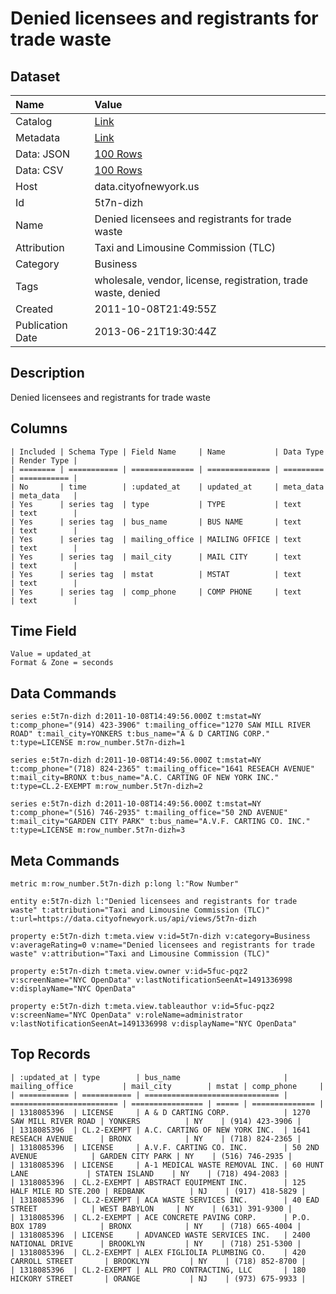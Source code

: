 # Denied licensees and registrants for trade waste

## Dataset

| Name | Value |
| :--- | :---- |
| Catalog | [Link](https://catalog.data.gov/dataset/denied-licensees-and-registrants-for-trade-waste-8b412) |
| Metadata | [Link](https://data.cityofnewyork.us/api/views/5t7n-dizh) |
| Data: JSON | [100 Rows](https://data.cityofnewyork.us/api/views/5t7n-dizh/rows.json?max_rows=100) |
| Data: CSV | [100 Rows](https://data.cityofnewyork.us/api/views/5t7n-dizh/rows.csv?max_rows=100) |
| Host | data.cityofnewyork.us |
| Id | 5t7n-dizh |
| Name | Denied licensees and registrants for trade waste |
| Attribution | Taxi and Limousine Commission (TLC) |
| Category | Business |
| Tags | wholesale, vendor, license, registration, trade waste, denied |
| Created | 2011-10-08T21:49:55Z |
| Publication Date | 2013-06-21T19:30:44Z |

## Description

Denied licensees and registrants for trade waste

## Columns

```ls
| Included | Schema Type | Field Name     | Name           | Data Type | Render Type |
| ======== | =========== | ============== | ============== | ========= | =========== |
| No       | time        | :updated_at    | updated_at     | meta_data | meta_data   |
| Yes      | series tag  | type           | TYPE           | text      | text        |
| Yes      | series tag  | bus_name       | BUS NAME       | text      | text        |
| Yes      | series tag  | mailing_office | MAILING OFFICE | text      | text        |
| Yes      | series tag  | mail_city      | MAIL CITY      | text      | text        |
| Yes      | series tag  | mstat          | MSTAT          | text      | text        |
| Yes      | series tag  | comp_phone     | COMP PHONE     | text      | text        |
```

## Time Field

```ls
Value = updated_at
Format & Zone = seconds
```

## Data Commands

```ls
series e:5t7n-dizh d:2011-10-08T14:49:56.000Z t:mstat=NY t:comp_phone="(914) 423-3906" t:mailing_office="1270 SAW MILL RIVER ROAD" t:mail_city=YONKERS t:bus_name="A & D CARTING CORP." t:type=LICENSE m:row_number.5t7n-dizh=1

series e:5t7n-dizh d:2011-10-08T14:49:56.000Z t:mstat=NY t:comp_phone="(718) 824-2365" t:mailing_office="1641 RESEACH AVENUE" t:mail_city=BRONX t:bus_name="A.C. CARTING OF NEW YORK INC." t:type=CL.2-EXEMPT m:row_number.5t7n-dizh=2

series e:5t7n-dizh d:2011-10-08T14:49:56.000Z t:mstat=NY t:comp_phone="(516) 746-2935" t:mailing_office="50 2ND AVENUE" t:mail_city="GARDEN CITY PARK" t:bus_name="A.V.F. CARTING CO. INC." t:type=LICENSE m:row_number.5t7n-dizh=3
```

## Meta Commands

```ls
metric m:row_number.5t7n-dizh p:long l:"Row Number"

entity e:5t7n-dizh l:"Denied licensees and registrants for trade waste" t:attribution="Taxi and Limousine Commission (TLC)" t:url=https://data.cityofnewyork.us/api/views/5t7n-dizh

property e:5t7n-dizh t:meta.view v:id=5t7n-dizh v:category=Business v:averageRating=0 v:name="Denied licensees and registrants for trade waste" v:attribution="Taxi and Limousine Commission (TLC)"

property e:5t7n-dizh t:meta.view.owner v:id=5fuc-pqz2 v:screenName="NYC OpenData" v:lastNotificationSeenAt=1491336998 v:displayName="NYC OpenData"

property e:5t7n-dizh t:meta.view.tableauthor v:id=5fuc-pqz2 v:screenName="NYC OpenData" v:roleName=administrator v:lastNotificationSeenAt=1491336998 v:displayName="NYC OpenData"
```

## Top Records

```ls
| :updated_at | type        | bus_name                       | mailing_office           | mail_city        | mstat | comp_phone     | 
| =========== | =========== | ============================== | ======================== | ================ | ===== | ============== | 
| 1318085396  | LICENSE     | A & D CARTING CORP.            | 1270 SAW MILL RIVER ROAD | YONKERS          | NY    | (914) 423-3906 | 
| 1318085396  | CL.2-EXEMPT | A.C. CARTING OF NEW YORK INC.  | 1641 RESEACH AVENUE      | BRONX            | NY    | (718) 824-2365 | 
| 1318085396  | LICENSE     | A.V.F. CARTING CO. INC.        | 50 2ND AVENUE            | GARDEN CITY PARK | NY    | (516) 746-2935 | 
| 1318085396  | LICENSE     | A-1 MEDICAL WASTE REMOVAL INC. | 60 HUNT LANE             | STATEN ISLAND    | NY    | (718) 494-2083 | 
| 1318085396  | CL.2-EXEMPT | ABSTRACT EQUIPMENT INC.        | 125 HALF MILE RD STE.200 | REDBANK          | NJ    | (917) 418-5829 | 
| 1318085396  | CL.2-EXEMPT | ACA WASTE SERVICES INC.        | 40 EAD STREET            | WEST BABYLON     | NY    | (631) 391-9300 | 
| 1318085396  | CL.2-EXEMPT | ACE CONCRETE PAVING CORP.      | P.O. BOX 1789            | BRONX            | NY    | (718) 665-4004 | 
| 1318085396  | LICENSE     | ADVANCED WASTE SERVICES INC.   | 2400 NATIONAL DRIVE      | BROOKLYN         | NY    | (718) 251-5300 | 
| 1318085396  | CL.2-EXEMPT | ALEX FIGLIOLIA PLUMBING CO.    | 420 CARROLL STREET       | BROOKLYN         | NY    | (718) 852-8700 | 
| 1318085396  | CL.2-EXEMPT | ALL PRO CONTRACTING, LLC       | 180 HICKORY STREET       | ORANGE           | NJ    | (973) 675-9933 | 
```